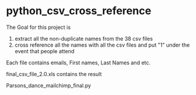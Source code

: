 # python_csv_cross_reference

The Goal for this project is 
1. extract all the non-duplicate names from the 38 csv files 
2. cross reference all the names with all the csv files and put "1" under the event that people attend
 
Each file contains emails, First names, Last Names and etc.

final_csv_file_2.0.xls contains the result 

Parsons_dance_mailchimp_final.py 

